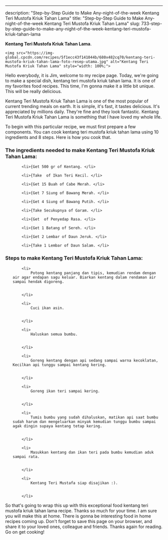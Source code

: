---
description: "Step-by-Step Guide to Make Any-night-of-the-week Kentang Teri Mustofa Kriuk Tahan Lama"
title: "Step-by-Step Guide to Make Any-night-of-the-week Kentang Teri Mustofa Kriuk Tahan Lama"
slug: 733-step-by-step-guide-to-make-any-night-of-the-week-kentang-teri-mustofa-kriuk-tahan-lama

<p>
	<strong>Kentang Teri Mustofa Kriuk Tahan Lama</strong>. 
	
</p>
<p>
	
	<img src="https://img-global.cpcdn.com/recipes/5f1ecc43f141044b/680x482cq70/kentang-teri-mustofa-kriuk-tahan-lama-foto-resep-utama.jpg" alt="Kentang Teri Mustofa Kriuk Tahan Lama" style="width: 100%;">
	
	
</p>
<p>
	Hello everybody, it is Jim, welcome to my recipe page. Today, we're going to make a special dish, kentang teri mustofa kriuk tahan lama. It is one of my favorites food recipes. This time, I'm gonna make it a little bit unique. This will be really delicious.
</p>
	
<p>
	
</p>
<p>
	Kentang Teri Mustofa Kriuk Tahan Lama is one of the most popular of current trending meals on earth. It is simple, it's fast, it tastes delicious. It's appreciated by millions daily. They're fine and they look fantastic. Kentang Teri Mustofa Kriuk Tahan Lama is something that I have loved my whole life.
</p>

<p>
To begin with this particular recipe, we must first prepare a few components. You can cook kentang teri mustofa kriuk tahan lama using 10 ingredients and 8 steps. Here is how you cook that.
</p>

<h3>The ingredients needed to make Kentang Teri Mustofa Kriuk Tahan Lama:</h3>

<ol>
	
		<li>{Get 500 gr of Kentang. </li>
	
		<li>{Take  of Ikan Teri Kecil. </li>
	
		<li>{Get 15 Buah of Cabe Merah. </li>
	
		<li>{Get 7 Siung of Bawang Merah. </li>
	
		<li>{Get 4 Siung of Bawang Putih. </li>
	
		<li>{Take Secukupnya of Garam. </li>
	
		<li>{Get  of Penyedap Rasa. </li>
	
		<li>{Get 1 Batang of Sereh. </li>
	
		<li>{Get 2 Lembar of Daun Jeruk. </li>
	
		<li>{Take 1 Lembar of Daun Salam. </li>
	
</ol>
<p>
	
</p>

<h3>Steps to make Kentang Teri Mustofa Kriuk Tahan Lama:</h3>

<ol>
	
		<li>
			Potong kentang panjang dan tipis, kemudian rendam dengan air agar endapan sagu keluar. Biarkan kentang dalam rendaman air sampai hendak digoreng.
			
			
		</li>
	
		<li>
			Cuci ikan asin.
			
			
		</li>
	
		<li>
			Haluskan semua bumbu.
			
			
		</li>
	
		<li>
			Goreng kentang dengan api sedang sampai warna kecoklatan, Kecilkan api tunggu sampai kentang kering.
			
			
		</li>
	
		<li>
			Goreng ikan teri sampai kering.
			
			
		</li>
	
		<li>
			Tumis bumbu yang sudah dihaluskan, matikan api saat bumbu sudah harum dan mengeluarkan minyak kemudian tunggu bumbu sampai agak dingin supaya kentang tetap kering.
			
			
		</li>
	
		<li>
			Masukkan kentang dan ikan teri pada bumbu kemudian aduk sampai rata.
			
			
		</li>
	
		<li>
			Kentang Teri Mustafa siap disajikan :).
			
			
		</li>
	
</ol>

<p>
	
</p>

<p>
	So that's going to wrap this up with this exceptional food kentang teri mustofa kriuk tahan lama recipe. Thanks so much for your time. I am sure you will make this at home. There is gonna be interesting food in home recipes coming up. Don't forget to save this page on your browser, and share it to your loved ones, colleague and friends. Thanks again for reading. Go on get cooking!
</p>
